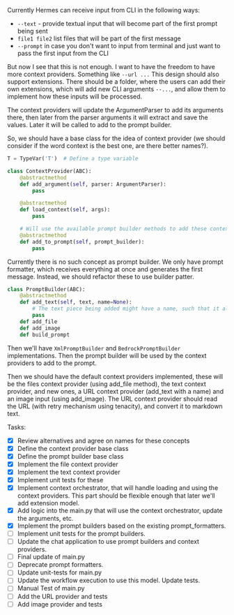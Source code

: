 Currently Hermes can receive input from CLI in the following ways:
- `--text` - provide textual input that will become part of the first prompt being sent
- `file1 file2` list files that will be part of the first message
- `--prompt` in case you don't want to input from terminal and just want to pass the first input from the CLI

But now I see that this is not enough.
I want to have the freedom to have more context providers.
Something like `--url ...`
This design should also support extensions. There should be a folder, where the users can add their own extensions, which will add new CLI arguments `--...`, and allow them to implement how these inputs will be processed.

The context providers will update the ArgumentParser to add its arguments there, then later from the parser arguments it will extract and save the values. Later it will be called to add to the prompt builder.

So, we should have a base class for the idea of context provider (we should consider if the word context is the best one, are there better names?).
```python
T = TypeVar('T')  # Define a type variable

class ContextProvider(ABC):
	@abstractmethod
	def add_argument(self, parser: ArgumentParser):
		pass

	@abstractmethod
	def load_context(self, args):
		pass

	# Will use the available prompt builder methods to add these context pieces to it
	@abstractmethod
	def add_to_prompt(self, prompt_builder):
		pass

```

Currently there is no such concept as prompt builder. We only have prompt formatter, which receives everything at once and generates the first message. Instead, we should refactor these to use builder patter.

```python
class PromptBuilder(ABC):
    @abstractmethod
    def add_text(self, text, name=None):
	    # The text piece being added might have a name, such that it allows the user to reference it from another piece
	    pass
	def add_file
	def add_image
	def build_prompt
```

Then we'll have `XmlPromptBuilder` and `BedrockPromptBuilder` implementations. Then the prompt builder will be used by the context providers to add to the prompt.

Then we should have the default context providers implemented, these will be the files context provider (using add_file method), the text context provider, and new ones, a URL context provider (add_text with a name) and an image input (using add_image).
The URL context provider should read the URL (with retry mechanism using tenacity), and convert it to markdown text.

Tasks:
- [x] Review alternatives and agree on names for these concepts
- [x] Define the context provider base class
- [x] Define the prompt builder base class
- [x] Implement the file context provider
- [x] Implement the text context provider
- [x] Implement unit tests for these
- [x] Implement context orchestrator, that will handle loading and using the context providers. This part should be flexible enough that later we'll add extension model.
- [x] Add logic into the main.py that will use the context orchestrator, update the arguments, etc.
- [x] Implement the prompt builders based on the existing prompt_formatters.
- [ ] Implement unit tests for the prompt builders.
- [ ] Update the chat application to use prompt builders and context providers.
- [ ] Final update of main.py
- [ ] Deprecate prompt formatters.
- [ ] Update unit-tests for main.py
- [ ] Update the workflow execution to use this model. Update tests.
- [ ] Manual Test of main.py
- [ ] Add the URL provider and tests
- [ ] Add image provider and tests